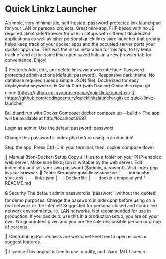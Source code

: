 # Quick Linkz Launcher
A simple, very minimalistic, self-hosted, password-protected link launchpad for your LAN or personal projects.
Great mini-app, PHP based with no JS required client side/browser for use in setups with different
dockerized applications as well as other personal quick links store launcher that greatly helps
keep track of your docker apps and the occupied server ports your docker apps use.
This was the initial inspiration for this app; to try keep track of and at the same time open
saved links in a new browser tab for convenience.
Enjoy!

🚀 Features
Add, edit, and delete links via a web interface.
Password-protected admin actions (default: password).
Responsive dark theme.
No database required (uses a simple JSON file).
Dockerized for easy deployment anywhere.
🛠️ Quick Start (with Docker)
Clone this repo: git clone [https://github.com/yourusername/quicklinkzlauncher.git](https://github.com/codingcentury/quicklinkzlauncher.git) cd quick-linkz-launcher

Build and run with Docker Compose: docker compose up --build > The app will be available at http://localhost:9697

Login as admin:
Use the default password: password

Change this password in index.php before using in production!

Stop the app:
Press Ctrl+C in your terminal, then: docker compose down

📝 Manual (Non-Docker) Setup
Copy all files to a folder on your PHP-enabled web server.
Make sure linkz.json is writable by the web server.
Edit index.php and set your own password ($admin_password).
Visit index.php in your browser.
📂 Folder Structure
quicklinkzlauncher/
  ├── index.php
  ├── style.css
  ├── linkz.json
  ├── Dockerfile
  ├── docker-compose.yml
  └── README.md

🔒 Security
The default admin password is 'password' (without the quotes) for demo purposes.
Change the password in index.php before using on a real network or the internet!
Suggested for personal closed and controlled network environments, i.e. LAN networks.
Not recommended for use in production.
If you decide to use this in a production setup, you are on your own.
No guarantees given and you are the sole responsible person or group of persons.

🙌 Contributing
Pull requests are welcome!
Feel free to open issues or suggest features.

📄 License
This project is free to use, modify, and share.
MIT License.
